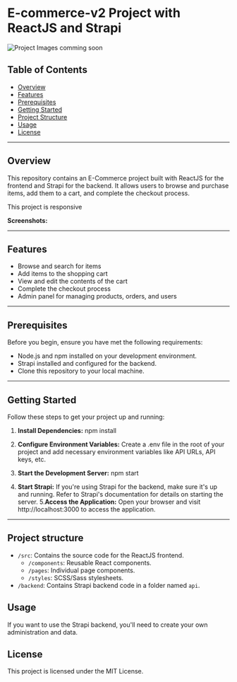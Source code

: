 # E-commerce-v2 Project with ReactJS and Strapi

![Project Images](link-to-your-project-image.png) comming soon 

## Table of Contents
- [Overview](#overview)
- [Features](#features)
- [Prerequisites](#prerequisites)
- [Getting Started](#getting-started)
- [Project Structure](#project-structure)
- [Usage](#usage)
- [License](#license)

---
## Overview

This repository contains an E-Commerce project built with ReactJS for the frontend and Strapi for the backend. It allows users to browse and purchase items, add them to a cart, and complete the checkout process.
  
This project is responsive

**Screenshots:** 

---
## Features

- Browse and search for items
- Add items to the shopping cart
- View and edit the contents of the cart
- Complete the checkout process
- Admin panel for managing products, orders, and users

---
## Prerequisites

Before you begin, ensure you have met the following requirements:

- Node.js and npm installed on your development environment.
- Strapi installed and configured for the backend.
- Clone this repository to your local machine.

---
## Getting Started

Follow these steps to get your project up and running:

1. **Install Dependencies:**
     npm install
2. **Configure Environment Variables:**
Create a .env file in the root of your project and add necessary environment variables like API URLs, API keys, etc.

3. **Start the Development Server:**
    npm start 
4. **Start Strapi:**
If you're using Strapi for the backend, make sure it's up and running. Refer to Strapi's documentation for details on starting the server.
5.**Access the Application:** 
Open your browser and visit http://localhost:3000 to access the application.

---
## Project structure 

- `/src`: Contains the source code for the ReactJS frontend.
  - `/components`: Reusable React components.
  - `/pages`: Individual page components.
  - `/styles`: SCSS/Sass stylesheets.
- `/backend`: Contains Strapi backend code in a folder named `api`.

## Usage

If you want to use the Strapi backend, you'll need to create your own administration and data.

## License

This project is licensed under the MIT License. 





